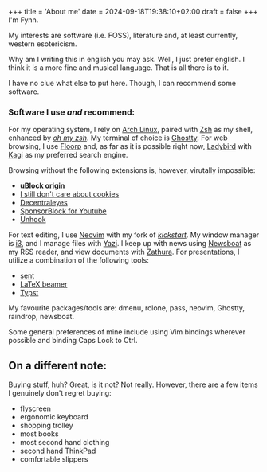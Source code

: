 +++
title = 'About me'
date = 2024-09-18T19:38:10+02:00
draft = false
+++
I'm Fynn.

My interests are software (i.e. FOSS), literature and, at least currently, western esotericism.

Why am I writing this in english you may ask. Well, I just prefer english. I think it is a more fine and musical language. That is all there is to it.

I have no clue what else to put here. Though, I can recommend some software.

### Software I use *and* recommend:
For my operating system, I rely on [Arch Linux](https://archlinux.org/),
paired with [Zsh](https://zsh.sourceforge.io/) as my shell, enhanced by
[*oh my zsh*](https://github.com/ohmyzsh/ohmyzsh). My terminal of choice
is [Ghostty](https://ghostty.org/).
For web browsing, I use
[Floorp](https://floorp.app/en) and, as far as it is possible right now, [Ladybird](https://ladybird.org) with
[Kagi](https://kagi.com/) as my preferred search engine.

Browsing without the following extensions is, however, virutally impossible:
- [**uBlock origin**](https://addons.mozilla.org/en-US/firefox/addon/ublock-origin/)
- [I still don't care about cookies](https://addons.mozilla.org/en-US/firefox/addon/istilldontcareaboutcookies/)
- [Decentraleyes](https://addons.mozilla.org/en-US/firefox/addon/decentraleyes/)
- [SponsorBlock for Youtube](https://addons.mozilla.org/en-US/firefox/addon/sponsorblock/)
- [Unhook](https://addons.mozilla.org/en-US/firefox/addon/youtube-recommended-videos)

For
text editing, I use [Neovim](https://neovim.io/) with my fork of
[*kickstart*](https://github.com/PmaFynn/kickstart-mod.nvim). My window
manager is [i3](https://i3wm.org/), and I manage files with
[Yazi](https://github.com/sxyazi/yazi). I keep up with news using
[Newsboat](https://newsboat.org/) as my RSS reader, and view documents
with [Zathura](https://pwmt.org/projects/zathura/). For presentations, I
utilize a combination of the following tools:
- [sent](https://tools.suckless.org/sent/)
- [LaTeX beamer](https://ctan.org/pkg/beamer)
- [Typst](https://github.com/typst/typst)

My favourite packages/tools are:
dmenu, rclone, pass, neovim, Ghostty, raindrop, newsboat.

Some general preferences of mine include using Vim bindings wherever possible and binding Caps Lock to
Ctrl.

## On a different note:

Buying stuff, huh? Great, is it not? Not really.
However, there are a few items I genuinely don't regret buying:
- flyscreen
- ergonomic keyboard
- shopping trolley
- most books
- most second hand clothing
- second hand ThinkPad
- comfortable slippers
